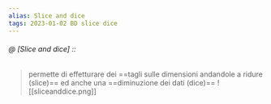 ```yaml
---
alias: Slice and dice
tags: 2023-01-02 BD slice dice
---
```


###### @ [Slice and dice] ::
> permette di effetturare dei ==tagli sulle dimensioni andandole a ridure (slice)== ed anche una ==diminuzione dei dati (dice)==
![[sliceanddice.png]]
